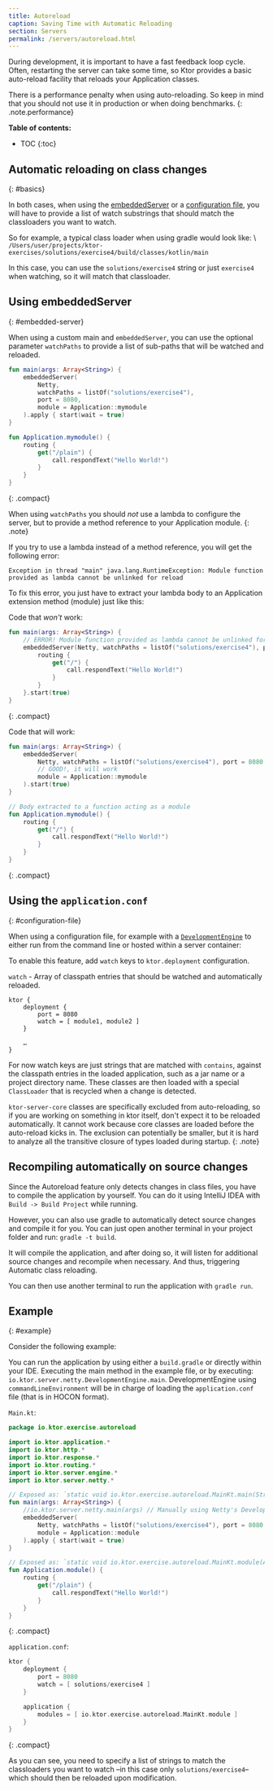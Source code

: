 ```yaml
---
title: Autoreload
caption: Saving Time with Automatic Reloading  
section: Servers
permalink: /servers/autoreload.html
---
```


During development, it is important to have a fast feedback loop cycle. 
Often, restarting the server can take some time, so Ktor provides a basic auto-reload facility that
reloads your Application classes.

There is a performance penalty when using auto-reloading. So keep in mind that you should not use
it in production or when doing benchmarks.
{: .note.performance}

**Table of contents:**

* TOC
{:toc}

## Automatic reloading on class changes
{: #basics}

In both cases, when using the [embeddedServer](#embedded-server) or a [configuration file](#configuration-file), you will have to provide a list of watch substrings
that should match the classloaders you want to watch.

So for example, a typical class loader when using gradle would look like: \\
`/Users/user/projects/ktor-exercises/solutions/exercise4/build/classes/kotlin/main`

In this case, you can use the `solutions/exercise4` string or just `exercise4` when watching, so it will match that classloader.

## Using embeddedServer
{: #embedded-server}

When using a custom main and `embeddedServer`,
you can use the optional parameter `watchPaths` to provide
a list of sub-paths that will be watched and reloaded.

```kotlin
fun main(args: Array<String>) {
    embeddedServer(
        Netty,
        watchPaths = listOf("solutions/exercise4"),
        port = 8080,
        module = Application::mymodule
    ).apply { start(wait = true) 
}

fun Application.mymodule() {
    routing {
        get("/plain") {
            call.respondText("Hello World!")
        }
    }
}
```
{: .compact}

When using `watchPaths` you should *not* use a lambda to configure the server, but to provide a method reference to your
Application module.
{: .note}


If you try to use a lambda instead of a method reference, you will get the following error:
```
Exception in thread "main" java.lang.RuntimeException: Module function provided as lambda cannot be unlinked for reload
```

To fix this error, you just have to extract your lambda body to an Application extension method (module) just like this:

Code that *won't* work:
```kotlin
fun main(args: Array<String>) {
    // ERROR! Module function provided as lambda cannot be unlinked for reload
    embeddedServer(Netty, watchPaths = listOf("solutions/exercise4"), port = 8080) {
        routing {
            get("/") {
                call.respondText("Hello World!")
            }
        }
    }.start(true)
}
```
{: .compact}

Code that will work:
```kotlin
fun main(args: Array<String>) {
    embeddedServer(
        Netty, watchPaths = listOf("solutions/exercise4"), port = 8080,
        // GOOD!, it will work 
        module = Application::mymodule
    ).start(true)
}

// Body extracted to a function acting as a module
fun Application.mymodule() {
    routing {
        get("/") {
            call.respondText("Hello World!")
        }
    }
}
```
{: .compact}

## Using the `application.conf`
{: #configuration-file}

When using a configuration file, for example with a [`DevelopmentEngine`](/servers/engine.html) to either run
from the command line or hosted within a server container: 

To enable this feature, add `watch` keys to `ktor.deployment` configuration. 

`watch` - Array of classpath entries that should be watched and automatically reloaded.

```
ktor {
    deployment {
        port = 8080
        watch = [ module1, module2 ]
    }
    
    …
}
```

For now watch keys are just strings that are matched with `contains`, against the classpath entries in the loaded 
application, such as a jar name or a project directory name. 
These classes are then loaded with a special `ClassLoader` that is recycled when a change is detected.

`ktor-server-core` classes are specifically excluded from auto-reloading, so if you are working on something in ktor itself, 
don't expect it to be reloaded automatically. It cannot work because core classes are loaded before the auto-reload kicks in. 
The exclusion can potentially be smaller, but it is hard to analyze all the transitive closure of types loaded during
startup.
{: .note}

## Recompiling automatically on source changes

Since the Autoreload feature only detects changes in class files, you have to compile the application by yourself.
You can do it using IntelliJ IDEA with `Build -> Build Project` while running.

However, you can also use gradle to automatically detect source changes and compile it for you. You can just open
another terminal in your project folder and run: `gradle -t build`.

It will compile the application, and after doing so,
it will listen for additional source changes and recompile when necessary. And thus, triggering Automatic class reloading.

You can then use another terminal to run the application with `gradle run`.

## Example
{: #example}

Consider the following example:

You can run the application by using either a `build.gradle` or directly within your IDE.
Executing the main method in the example file, or by executing: `io.ktor.server.netty.DevelopmentEngine.main`.
DevelopmentEngine using `commandLineEnvironment` will be in charge of loading the `application.conf` file (that is in HOCON format).

`Main.kt`:
```kotlin
package io.ktor.exercise.autoreload

import io.ktor.application.*
import io.ktor.http.*
import io.ktor.response.*
import io.ktor.routing.*
import io.ktor.server.engine.*
import io.ktor.server.netty.*

// Exposed as: `static void io.ktor.exercise.autoreload.MainKt.main(String[] args)`
fun main(args: Array<String>) {
    //io.ktor.server.netty.main(args) // Manually using Netty's DevelopmentEngine
    embeddedServer(
        Netty, watchPaths = listOf("solutions/exercise4"), port = 8080,
        module = Application::module
    ).apply { start(wait = true) 
}

// Exposed as: `static void io.ktor.exercise.autoreload.MainKt.module(Application receiver)`
fun Application.module() {
    routing {
        get("/plain") {
            call.respondText("Hello World!")
        }
    }
}
```
{: .compact}

`application.conf`:
```kotlin
ktor {
    deployment {
        port = 8080
        watch = [ solutions/exercise4 ]
    }

    application {
        modules = [ io.ktor.exercise.autoreload.MainKt.module ]
    }
}
```
{: .compact}

As you can see, you need to specify a list of strings to match the classloaders you want to watch –in this case only `solutions/exercise4`– which should then be reloaded upon modification.
